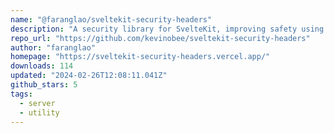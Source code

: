 ```yaml
---
name: "@faranglao/sveltekit-security-headers"
description: "A security library for SvelteKit, improving safety using HTTP Response Headers"
repo_url: "https://github.com/kevinobee/sveltekit-security-headers"
author: "faranglao"
homepage: "https://sveltekit-security-headers.vercel.app/"
downloads: 114
updated: "2024-02-26T12:08:11.041Z"
github_stars: 5
tags: 
  - server
  - utility
---
```

